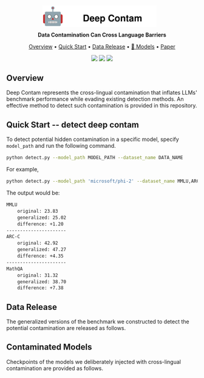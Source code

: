 <div align="center">
    <img src="imgs/icon.svg" style="width: 300px; height: auto; margin-right: 15px; position: relative; top: 5px;">
</div>
<p align="center"><b>Data Contamination Can Cross Language Barriers</b></p>


<p align="center">
  <a href="#overview">Overview</a> •
  <a href="#quick-start----detect-deep-contamquick-start">Quick Start</a> •
  <a href="#data-release">Data Release</a> •
  <a href="#contaminated-models">🤗 Models</a> •
  <a href="">Paper</a>
</p>

<p align="center">
  <img src="https://img.shields.io/badge/license-mit-red.svg">
  <img src="https://img.shields.io/badge/python-3.7+-red">
  <img src="https://img.shields.io/pypi/v/metatreelib?color=white">  
</p>

## Overview
Deep Contam represents the cross-lingual contamination that inflates LLMs' benchmark performance while evading existing detection methods. An effective method to detect such contamination is provided in this repository.

## Quick Start -- detect deep contam
To detect potential hidden contamination in a specific model, specify `model_path` and run the following command.

```bash
python detect.py --model_path MODEL_PATH --dataset_name DATA_NAME
```

For example,
```bash
python detect.py --model_path 'microsoft/phi-2' --dataset_name MMLU,ARC-C,MathQA
```

The output would be:
```bash
MMLU
    original: 23.83
    generalized: 25.02
    difference: +1.20
----------------------
ARC-C
    original: 42.92
    generalized: 47.27
    difference: +4.35
----------------------
MathQA
    original: 31.32
    generalized: 38.70
    difference: +7.38
```

## Data Release
The generalized versions of the benchmark we constructed to detect the potential contamination are released as follows.


## Contaminated Models
Checkpoints of the models we deliberately injected with cross-lingual contamination are provided as follows. 



